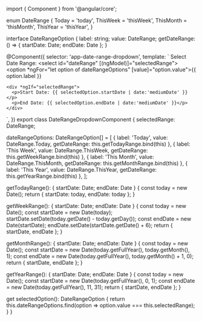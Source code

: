 import { Component } from '@angular/core';

enum DateRange {
  Today = 'today',
  ThisWeek = 'thisWeek',
  ThisMonth = 'thisMonth',
  ThisYear = 'thisYear',
}

interface DateRangeOption {
  label: string;
  value: DateRange;
  getDateRange: () => { startDate: Date; endDate: Date };
}

@Component({
  selector: 'app-date-range-dropdown',
  template: `
    <label for="dateRange">Select Date Range:</label>
    <select id="dateRange" [(ngModel)]="selectedRange">
      <option *ngFor="let option of dateRangeOptions" [value]="option.value">{{ option.label }}</option>
    </select>

    <div *ngIf="selectedRange">
      <p>Start Date: {{ selectedOption.startDate | date:'mediumDate' }}</p>
      <p>End Date: {{ selectedOption.endDate | date:'mediumDate' }}</p>
    </div>
  `,
})
export class DateRangeDropdownComponent {
  selectedRange: DateRange;
  
  dateRangeOptions: DateRangeOption[] = [
    { label: 'Today', value: DateRange.Today, getDateRange: this.getTodayRange.bind(this) },
    { label: 'This Week', value: DateRange.ThisWeek, getDateRange: this.getWeekRange.bind(this) },
    { label: 'This Month', value: DateRange.ThisMonth, getDateRange: this.getMonthRange.bind(this) },
    { label: 'This Year', value: DateRange.ThisYear, getDateRange: this.getYearRange.bind(this) },
  ];

  getTodayRange(): { startDate: Date; endDate: Date } {
    const today = new Date();
    return { startDate: today, endDate: today };
  }

  getWeekRange(): { startDate: Date; endDate: Date } {
    const today = new Date();
    const startDate = new Date(today);
    startDate.setDate(today.getDate() - today.getDay());
    const endDate = new Date(startDate);
    endDate.setDate(startDate.getDate() + 6);
    return { startDate, endDate };
  }

  getMonthRange(): { startDate: Date; endDate: Date } {
    const today = new Date();
    const startDate = new Date(today.getFullYear(), today.getMonth(), 1);
    const endDate = new Date(today.getFullYear(), today.getMonth() + 1, 0);
    return { startDate, endDate };
  }

  getYearRange(): { startDate: Date; endDate: Date } {
    const today = new Date();
    const startDate = new Date(today.getFullYear(), 0, 1);
    const endDate = new Date(today.getFullYear(), 11, 31);
    return { startDate, endDate };
  }

  get selectedOption(): DateRangeOption {
    return this.dateRangeOptions.find(option => option.value === this.selectedRange);
  }
}
